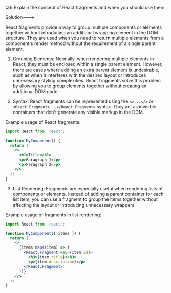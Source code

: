 Q.6 Explain the concept of React fragments and when you should use them.

Solution--->

React fragments provide a way to group multiple components or elements together without introducing an additional wrapping element in the DOM structure. They are used when you need to return multiple elements from a component's render method without the requirement of a single parent element.

1. Grouping Elements: Normally, when rendering multiple elements in React, they must be enclosed within a single parent element. However, there are cases where adding an extra parent element is undesirable, such as when it interferes with the desired layout or introduces unnecessary styling complexities. React fragments solve this problem by allowing you to group elements together without creating an additional DOM node.

2. Syntax: React fragments can be represented using the `<>...</>` or `<React.Fragment>...</React.Fragment>` syntax. They act as invisible containers that don't generate any visible markup in the DOM.

Example usage of React fragments:

```jsx
import React from 'react';

function MyComponent() {
  return (
    <>
      <h1>Title</h1>
      <p>Paragraph 1</p>
      <p>Paragraph 2</p>
    </>
  );
}
```

3. List Rendering: Fragments are especially useful when rendering lists of components or elements. Instead of adding a parent container for each list item, you can use a fragment to group the items together without affecting the layout or introducing unnecessary wrappers.

Example usage of fragments in list rendering:

```jsx
import React from 'react';

function MyComponent({ items }) {
  return (
    <>
      {items.map((item) => (
        <React.Fragment key={item.id}>
          <h3>{item.title}</h3>
          <p>{item.description}</p>
        </React.Fragment>
      ))}
    </>
  );
}
```
